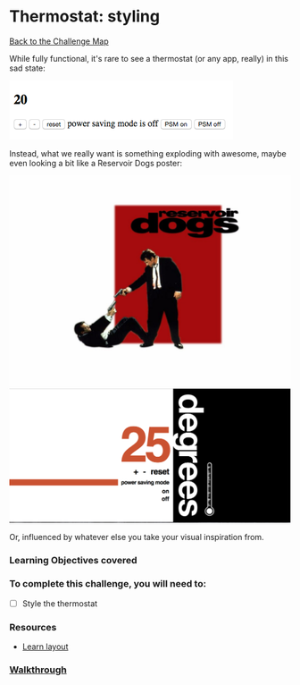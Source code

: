 # Thermostat: styling

[Back to the Challenge Map](0_challenge_map.md)

While fully functional, it's rare to see a thermostat (or any app, really) in this sad state:

![unstyled](images/thermostat-unstyled.png)

Instead, what we really want is something exploding with awesome, maybe even looking a bit like a Reservoir Dogs poster:

![you gonna bark all day little doggie?](images/reservoir-dogs.jpg)
![styled](images/thermostat-styled.png)

Or, influenced by whatever else you take your visual inspiration from.

### Learning Objectives covered

### To complete this challenge, you will need to:

- [ ] Style the thermostat

### Resources

- [Learn layout](http://learnlayout.com/)

### [Walkthrough](walkthroughs/9.md)
